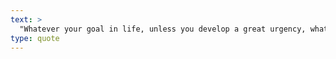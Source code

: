 ```yaml
---
text: >
  "Whatever your goal in life, unless you develop a great urgency, what could be near will be far away." - Sadhguru
type: quote
---
```

